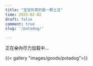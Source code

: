 ```yaml
---
title: "宝宝你真的是一颗土豆"
time: 2025-02-02
draft: false
comment: true
slug: '/potadog/'

---
```


正在~~全力~~尽力加载中…

{{< gallery "images/goods/potadog">}}